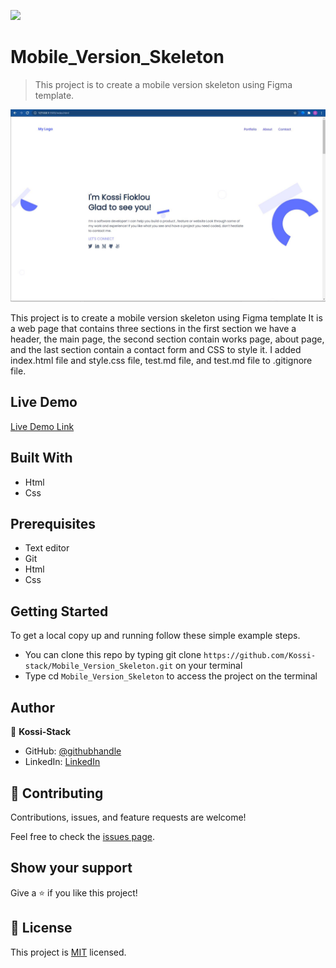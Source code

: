 ![](https://img.shields.io/badge/Microverse-blueviolet)

# Mobile_Version_Skeleton

> This project is to create a mobile version skeleton using Figma template.

![screenshot](assets/desktopv.JPG)

This project is to create a mobile version skeleton using Figma template
It is a web page that contains three sections in the first section we have a header, the main page, the second section contain works page, about page, and the last section contain a contact form and CSS to style it. I added index.html file and style.css file, test.md file, and test.md file to .gitignore file.

## Live Demo

[Live Demo Link](https://kossi-stack.github.io/Mobile_Version_Skeleton/)

## Built With

- Html
- Css

##  Prerequisites

- Text editor
- Git
- Html
- Css

## Getting Started

To get a local copy up and running follow these simple example steps.

- You can clone this repo by typing git clone `https://github.com/Kossi-stack/Mobile_Version_Skeleton.git` on your terminal
- Type cd `Mobile_Version_Skeleton` to access the project on the terminal

## Author

👤 **Kossi-Stack**

- GitHub: [@githubhandle](https://github.com/Kossi-stack/Mobile_Version_Skeleton)
- LinkedIn: [LinkedIn](https://www.linkedin.com/in/kossifioklou2406/)


## 🤝 Contributing

Contributions, issues, and feature requests are welcome!

Feel free to check the [issues page](https://github.com/Kossi-stack/Mobile_Version_Skeleton/issues).

## Show your support

Give a ⭐️ if you like this project!

## 📝 License

This project is [MIT](./MIT.md) licensed.
